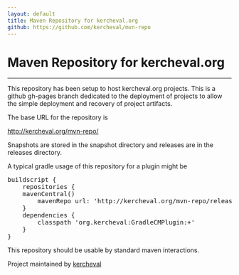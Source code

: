 ```yaml
---
layout: default
title: Maven Repository for kercheval.org
github: https://github.com/kercheval/mvn-repo
---
```


# Maven Repository for kercheval.org

***

This repository has been setup to host kercheval.org projects.  This
is a github gh-pages branch dedicated to the deployment of projects to
allow the simple deployment and recovery of project artifacts.

The base URL for the repository is

http://kercheval.org/mvn-repo/

Snapshots are stored in the snapshot directory and releases are in the releases directory.

A typical gradle usage of this repository for a plugin might be

<pre>
buildscript {
    repositories {
	mavenCentral()
        mavenRepo url: 'http://kercheval.org/mvn-repo/releases'
    }
    dependencies {
        classpath 'org.kercheval:GradleCMPlugin:+'
    }
}
</pre>

This repository should be usable by standard maven interactions.


<span class="credits left">Project maintained by <a href="https://github.com/kercheval">kercheval</a></span>

